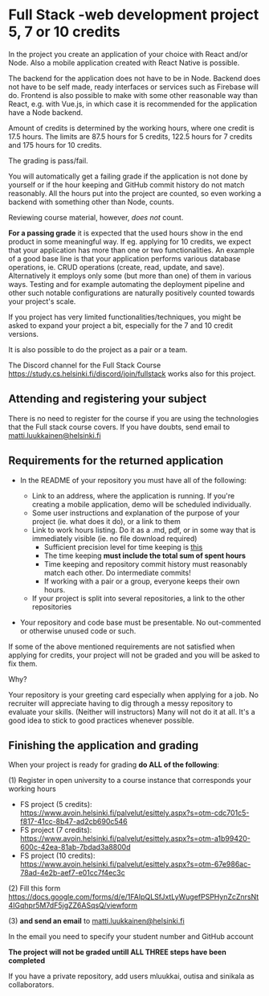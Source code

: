 # Full Stack -web development project 5, 7 or 10 credits

In the project you create an application of your choice with React and/or Node. Also a mobile application created with React Native is possible.

The backend for the application does not have to be in Node. Backend does not have to be self made, ready interfaces or services such as Firebase will do. Frontend is also possible to make with some other reasonable way than React, e.g. with Vue.js, in which case it is recommended for the application have a Node backend.

Amount of credits is determined by the working hours, where one credit is 17.5 hours. The limits are 87.5 hours for 5 credits, 122.5 hours for 7 credits and 175 hours for 10 credits. 

The grading is pass/fail. 

You will automatically get a failing grade if the application is not done by yourself or if the hour keeping and GitHub commit history do not match reasonably. All the hours put into the project are counted, so even working a backend with something other than Node, counts.

Reviewing course material, however, _does not_ count.

**For a passing grade** it is expected that the used hours show in the end product in some meaningful way. If eg. applying for 10 credits, we expect that your application has more than one or two functionalities. An example of a good base line is that your application performs various database operations, ie. CRUD operations (create, read, update, and save). Alternatively it employs only some (but more than one) of them in various ways. Testing and for example automating the deployment pipeline and other such notable configurations are naturally positively counted towards your project's scale.  


If you project has very limited functionalities/techniques, you might be asked to expand your project a bit, especially for the 7 and 10 credit versions.

It is also possible to do the project as a pair or a team.

The Discord channel for the Full Stack Course https://study.cs.helsinki.fi/discord/join/fullstack works also for this project.

## Attending and registering your subject

There is no need to register for the course if you are using the technologies that the Full stack course covers. If you have doubts, send email to  matti.luukkainen@helsinki.fi

## Requirements for the returned application

- In the README of your repository you must have all of the following:
  - Link to an address, where the application is running. If you're creating a mobile application, demo will be scheduled individually.
  - Some user instructions and explanation of the purpose of your project (ie. what does it do), or a link to them 
  - Link to work hours listing. Do it as a .md, pdf, or in some way that is immediately visible (ie. no file download required) 
    - Sufficient precision level for time keeping is [this](https://github.com/mluukkai/OtmTodoApp/blob/master/dokumentaatio/tuntikirjanpito.md)
    - The time keeping **must include the total sum of spent hours**
    - Time keeping and repository commit history must reasonably match each other. Do intermediate commits!
    - If working with a pair or a group, everyone keeps their own hours.
  - If your project is split into several repositories, a link to the other repositories

- Your repository and code base must be presentable. No out-commented or otherwise unused code or such.


If some of the above mentioned requirements are not satisfied when applying for credits, your project will not be graded and you will be asked to fix them.

Why?

Your repository is your greeting card especially when applying for a job. No recruiter will appreciate having to dig through a messy repository to evaluate your skills. (Neither will instructors) Many will not do it at all. It's a good idea to stick to good practices whenever possible. 


## Finishing the application and grading

When your project is ready for grading **do ALL of the following**:

(1) Register in open university to a course instance that corresponds your working hours
- FS project (5 credits): https://www.avoin.helsinki.fi/palvelut/esittely.aspx?s=otm-cdc701c5-f817-41cc-8b47-ad2cb690c546
- FS project (7 credits): https://www.avoin.helsinki.fi/palvelut/esittely.aspx?s=otm-a1b99420-600c-42ea-81ab-7bdad3a8800d
- FS project (10 credits): https://www.avoin.helsinki.fi/palvelut/esittely.aspx?s=otm-67e986ac-78ad-4e2b-aef7-e01cc7f4ec3c

(2) Fill this form https://docs.google.com/forms/d/e/1FAIpQLSfJxtLyWugefPSPHynZcZnrsNt4IGqhpr5M7dF5jgZZ6ASqsQ/viewform

(3) **and send an email** to matti.luukkainen@helsinki.fi

In the email you need to specify your student number and GitHub account

**The project will not be graded untill ALL THREE steps have been completed**

If you have a private repository, add users mluukkai, outisa and sinikala as collaborators.
